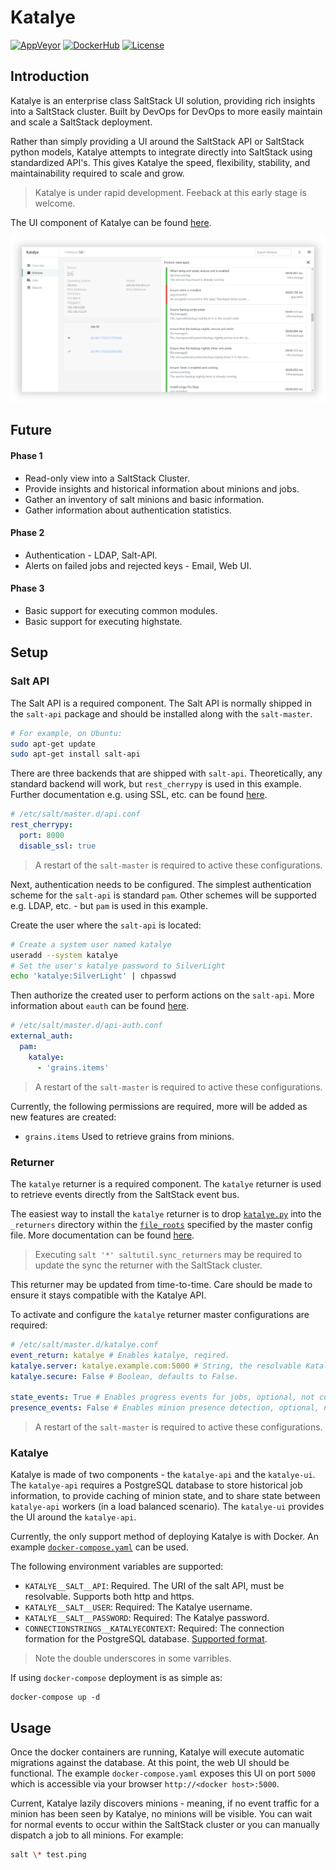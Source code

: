 # Katalye

[![AppVeyor](https://img.shields.io/appveyor/ci/Silvenga/katalye.svg?logo=appveyor&maxAge=3600&style=flat-square)](https://ci.appveyor.com/project/Silvenga/katalye)
[![DockerHub](https://img.shields.io/badge/image-dockerhub-blue.svg?maxAge=3600&logo=docker&style=flat-square)](https://hub.docker.com/r/katalye/katalye-api)
[![License](https://img.shields.io/github/license/Katalye/Katalye.svg?maxAge=86400&style=flat-square)](https://github.com/Katalye/Katalye/blob/master/LICENSE)

## Introduction

Katalye is an enterprise class SaltStack UI solution, providing rich insights into a SaltStack cluster. Built by DevOps for DevOps to more easily maintain and scale a SaltStack deployment.

Rather than simply providing a UI around the SaltStack API or SaltStack python models, Katalye attempts to integrate directly into SaltStack using standardized API's. This gives Katalye the speed, flexibility, stability, and maintainability required to scale and grow.

> Katalye is under rapid development. Feeback at this early stage is welcome.

The UI component of Katalye can be found [here](https://github.com/Katalye/Katalye.UI).

![Prototype Job Details](docs/images/minion-job-details.png)

## Future

#### Phase 1
- Read-only view into a SaltStack Cluster.
- Provide insights and historical information about minions and jobs.
- Gather an inventory of salt minions and basic information.
- Gather information about authentication statistics. 

#### Phase 2
- Authentication - LDAP, Salt-API.
- Alerts on failed jobs and rejected keys - Email, Web UI.

#### Phase 3
- Basic support for executing common modules.
- Basic support for executing highstate.

## Setup

### Salt API

The Salt API is a required component. The Salt API is normally shipped in the `salt-api` package and should be installed along with the `salt-master`.

```bash
# For example, on Ubuntu:
sudo apt-get update
sudo apt-get install salt-api
```

There are three backends that are shipped with `salt-api`. Theoretically, any standard backend will work, but `rest_cherrypy` is used in this example. Further documentation e.g. using SSL, etc. can be found [here](https://docs.saltstack.com/en/latest/ref/netapi/all/salt.netapi.rest_cherrypy.html).

```yaml
# /etc/salt/master.d/api.conf
rest_cherrypy:
  port: 8000
  disable_ssl: true
```

> A restart of the `salt-master` is required to active these configurations.

Next, authentication needs to be configured. The simplest authentication scheme for the `salt-api` is standard `pam`. Other schemes will be supported e.g. LDAP, etc. - but `pam` is used in this example.

Create the user where the `salt-api` is located:

```bash
# Create a system user named katalye
useradd --system katalye
# Set the user's katalye password to SilverLight
echo 'katalye:SilverLight' | chpasswd
``` 

Then authorize the created user to perform actions on the `salt-api`. More information about `eauth` can be found [here](https://docs.saltstack.com/en/latest/topics/eauth/index.html).

```yaml
# /etc/salt/master.d/api-auth.conf
external_auth:
  pam:
    katalye:
      - 'grains.items'
```
> A restart of the `salt-master` is required to active these configurations.

Currently, the following permissions are required, more will be added as new features are created:
- `grains.items` Used to retrieve grains from minions.

### Returner

The `katalye` returner is a required component. The `katalye` returner is used to retrieve events directly from the SaltStack event bus.

The easiest way to install the `katalye` returner is to drop [`katalye.py`](https://github.com/Katalye/Katalye/blob/master/katalye.py) into the `_returners` directory within the [`file_roots`](https://docs.saltstack.com/en/latest/ref/configuration/master.html#std:conf_master-file_roots) specified by the master config file. More documentation can be found [here](https://docs.saltstack.com/en/latest/ref/returners/#using-custom-returner-modules).

> Executing `salt '*' saltutil.sync_returners` may be required to update the sync the returner with the SaltStack cluster.

This returner may be updated from time-to-time. Care should be made to ensure it stays compatible with the Katalye API.

To activate and configure the `katalye` returner master configurations are required:

```yaml
# /etc/salt/master.d/katalye.conf
event_return: katalye # Enables katalye, reqired.
katalye.server: katalye.example.com:5000 # String, the resolvable Katalye server, required.
katalye.secure: False # Boolean, defaults to False.

state_events: True # Enables progress events for jobs, optional, not currently used.
presence_events: False # Enables minion presence detection, optional, not currently used.
```

> A restart of the `salt-master` is required to active these configurations.

### Katalye

Katalye is made of two components - the `katalye-api` and the `katalye-ui`. The `katalye-api` requires a PostgreSQL database to store historical job information, to provide caching of minion state, and to share state between `katalye-api` workers (in a load balanced scenario). The `katalye-ui` provides the UI around the `katalye-api`.

Currently, the only support method of deploying Katalye is with Docker. An example [`docker-compose.yaml`](https://github.com/Katalye/Katalye/blob/master/docker-compose.yaml) can be used.

The following environment variables are supported:
- `KATALYE__SALT__API`: Required. The URI of the salt API, must be resolvable. Supports both http and https.
- `KATALYE__SALT__USER`: Required: The Katalye username.
- `KATALYE__SALT__PASSWORD`: Required: The Katalye password.
- `CONNECTIONSTRINGS__KATALYECONTEXT`: Required: The connection formation for the PostgreSQL database. [Supported format](https://www.connectionstrings.com/postgresql/).

> Note the double underscores in some varribles.

If using `docker-compose` deployment is as simple as:

```
docker-compose up -d
```


## Usage

Once the docker containers are running, Katalye will execute automatic migrations against the database. At this point, the web UI should be functional. The example `docker-compose.yaml` exposes this UI on port `5000` which is accessible via your browser `http://<docker host>:5000`.

Current, Katalye lazily discovers minions - meaning, if no event traffic for a minion has been seen by Katalye, no minions will be visible. You can wait for normal events to occur within the SaltStack cluster or you can manually dispatch a job to all minions. For example:

```bash
salt \* test.ping
```
